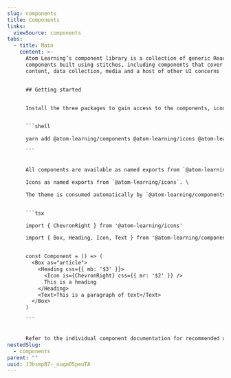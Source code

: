 ```yaml
---
slug: components
title: Components
links:
  viewSource: components
tabs:
  - title: Main
    content: >-
      Atom Learning’s component library is a collection of generic React
      components built using stitches, including components that cover layout,
      content, data collection, media and a host of other UI concerns


      ## Getting started


      Install the three packages to gain access to the components, icons and design tokens.


      ```shell

      yarn add @atom-learning/components @atom-learning/icons @atom-learning/theme

      ```


      All components are available as named exports from `@atom-learning/components` .\

      Icons as named exports from `@atom-learning/icons`. \

      The theme is consumed automatically by `@atom-learning/components` to provide the relevant token references for the `css` prop and `styled` function.


      ```tsx

      import { ChevronRight } from '@atom-learning/icons'

      import { Box, Heading, Icon, Text } from '@atom-learning/components'


      const Component = () => (
        <Box as="article">
          <Heading css={{ mb: '$3' }}>
            <Icon is={ChevronRight} css={{ mr: '$2' }} />
            This is a heading
          </Heading>
          <Text>This is a paragraph of text</Text>
        </Box>
      )

      ```


      Refer to the individual component documentation for recommended usage and API references for each component, as well as the theme documentation to understand the design token usage.
nestedSlug:
  - components
parent: ""
uuid: J3bsmpB7-_uuqm05peuTA
---
```

